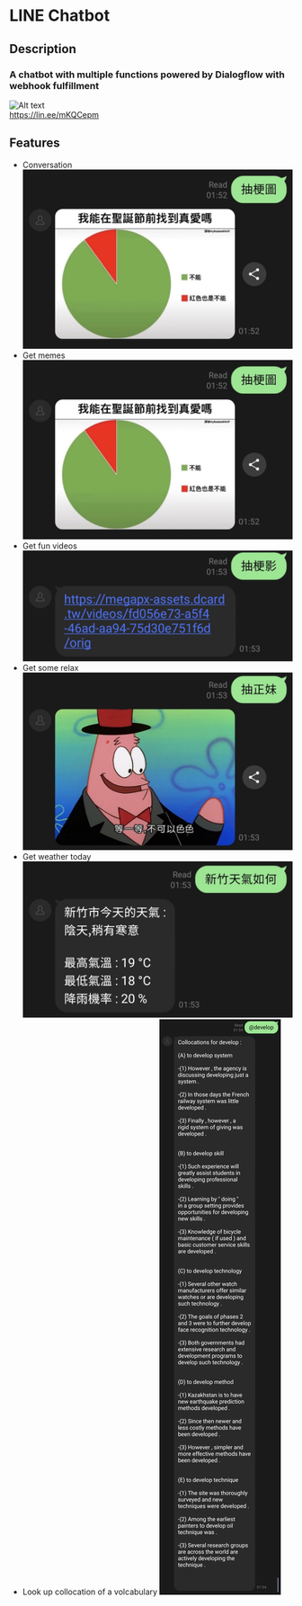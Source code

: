 # LINE Chatbot

## Description

### A chatbot with multiple functions powered by Dialogflow with webhook fulfillment

![Alt text](https://qr-official.line.me/sid/M/001occsl.png "Title")  
https://lin.ee/mKQCepm

## Features  

- Conversation
![Alt text](https://github.com/tinwech/linebot/blob/master/assets/Screenshot_20211224-015316_LINE.jpg?raw=true "Title")
- Get memes
![Alt text](assets\Screenshot_20211224-015316_LINE.jpg?raw=true "Title")
- Get fun videos
![Alt text](assets\Screenshot_20211224-015446_LINE.jpg?raw=true "Title")
- Get some relax
![Alt text](assets\Screenshot_20211224-015456_LINE~2.jpg?raw=true "Title")
- Get weather today
![Alt text](assets\Screenshot_20211224-015456_LINE.jpg?raw=true "Title")
- Look up collocation of a volcabulary
![Alt text](assets\Screenshot_20211224-015507_LINE.jpg?raw=true "Title")
